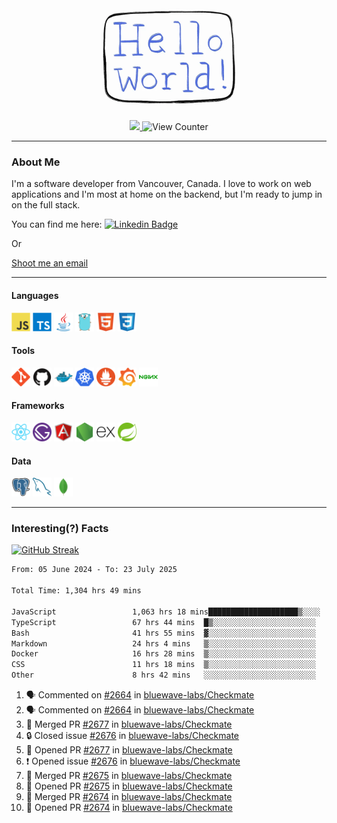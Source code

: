 <div align="center">
    <img src="./img/hello_world.webp" height="200px" width="">
    <div>
        <a href="https://www.linkedin.com/in/ajhollid">
            <img src="https://img.shields.io/badge/LinkedIn-blue"/>
        </a>
        <img src="https://komarev.com/ghpvc/?username=ajhollid&color=yellow" alt="View Counter">
    </div>
</div>

---

### About Me

I'm a software developer from Vancouver, Canada. I love to work on web applications and I'm most at home on the backend, but I'm ready to jump in on the full stack.

You can find me here: [![Linkedin Badge](https://img.shields.io/badge/-ajhollid-blue?style=flat&logo=Linkedin&logoColor=white)](https://www.linkedin.com/in/ajhollid)

Or

[Shoot me an email](mailto:ajhollid@gmail.com)

---

#### Languages

<div>
    <img src="./img/devicons/javascript-original.svg" width=30 height=30 alt="JavaScript">
    <img src="/img/devicons/typescript-original.svg" width=30 height=30 alt="TypeScript">
    <img src="./img/devicons/java-original.svg" width=30 height=30 alt="Java">
    <img src="./img/devicons/go-original.svg" width=30 height=30 alt="Golang">
    <img src="./img/devicons/html5-original.svg" width=30 height=30 alt="HTML 5">
    <img src="./img/devicons/css3-original.svg" width=30 height=30 alt="CSS 3">
</div>

#### Tools

<div>
    <img src="./img/devicons/git-original.svg" width=30 height=30 alt="Git">
    <img src="./img/devicons/github-original.svg" width=30 height=30 alt="Github">
    <img src="./img/devicons/docker-original.svg" width=30 
    height=30 alt="Docker">
    <img src="./img/devicons/kubernetes-original.svg" width=30 height=30 alt="K8">
    <img src="./img/devicons/prometheus-original.svg" width=30 height=30 alt="Prometheus">
    <img src="./img/devicons/grafana-original.svg" width=30 height=30 alt="Grafana">
    <img src="./img/devicons/nginx-original.svg" width=30 height=30 alt="Nginx">
</div>

#### Frameworks

<div>
    <img src="./img/devicons/react-original.svg" width=30 height=30 alt="React">
    <img src="./img/devicons/gatsby-original.svg" width=30 height=30 alt="Gatsby">
    <img src="./img/devicons/angularjs-original.svg" width=30 height=30 alt="AngularJS">
    <img src="./img/devicons/nodejs-original.svg" width=30 height=30 alt="NodeJS">
    <img src="./img/devicons/express-original.svg" width=30 height=30 alt="Express">
    <img src="./img/devicons/spring-original.svg" width=30 height=30 alt="Spring">
</div>

#### Data

<div>
    <img src="./img/devicons/postgresql-original.svg" width=30 height=30 alt="Postgresql">
    <img src="./img/devicons/mysql-original.svg" width=30 height=30 alt="Mysql">
    <img src="./img/devicons/mongodb-original.svg" width=30 height=30 alt="MongoDB">
</div>

---

### Interesting(?) Facts

[![GitHub Streak](http://github-readme-streak-stats.herokuapp.com?user=ajhollid)](https://git.io/streak-stats)

 <!--START_SECTION:waka-->

```txt
From: 05 June 2024 - To: 23 July 2025

Total Time: 1,304 hrs 49 mins

JavaScript                 1,063 hrs 18 mins████████████████████▒░░░░   80.95 %
TypeScript                 67 hrs 44 mins  █▒░░░░░░░░░░░░░░░░░░░░░░░   05.16 %
Bash                       41 hrs 55 mins  ▓░░░░░░░░░░░░░░░░░░░░░░░░   03.19 %
Markdown                   24 hrs 4 mins   ▒░░░░░░░░░░░░░░░░░░░░░░░░   01.83 %
Docker                     16 hrs 28 mins  ▒░░░░░░░░░░░░░░░░░░░░░░░░   01.25 %
CSS                        11 hrs 18 mins  ▒░░░░░░░░░░░░░░░░░░░░░░░░   00.86 %
Other                      8 hrs 42 mins   ░░░░░░░░░░░░░░░░░░░░░░░░░   00.66 %
```

<!--END_SECTION:waka-->


<!--START_SECTION:activity-->
1. 🗣 Commented on [#2664](https://github.com/bluewave-labs/Checkmate/pull/2664#issuecomment-3114423149) in [bluewave-labs/Checkmate](https://github.com/bluewave-labs/Checkmate)
2. 🗣 Commented on [#2664](https://github.com/bluewave-labs/Checkmate/pull/2664#issuecomment-3110732970) in [bluewave-labs/Checkmate](https://github.com/bluewave-labs/Checkmate)
3. 🎉 Merged PR [#2677](https://github.com/bluewave-labs/Checkmate/pull/2677) in [bluewave-labs/Checkmate](https://github.com/bluewave-labs/Checkmate)
4. 🔒 Closed issue [#2676](https://github.com/bluewave-labs/Checkmate/issues/2676) in [bluewave-labs/Checkmate](https://github.com/bluewave-labs/Checkmate)
5. 💪 Opened PR [#2677](https://github.com/bluewave-labs/Checkmate/pull/2677) in [bluewave-labs/Checkmate](https://github.com/bluewave-labs/Checkmate)
6. ❗ Opened issue [#2676](https://github.com/bluewave-labs/Checkmate/issues/2676) in [bluewave-labs/Checkmate](https://github.com/bluewave-labs/Checkmate)
7. 🎉 Merged PR [#2675](https://github.com/bluewave-labs/Checkmate/pull/2675) in [bluewave-labs/Checkmate](https://github.com/bluewave-labs/Checkmate)
8. 💪 Opened PR [#2675](https://github.com/bluewave-labs/Checkmate/pull/2675) in [bluewave-labs/Checkmate](https://github.com/bluewave-labs/Checkmate)
9. 🎉 Merged PR [#2674](https://github.com/bluewave-labs/Checkmate/pull/2674) in [bluewave-labs/Checkmate](https://github.com/bluewave-labs/Checkmate)
10. 💪 Opened PR [#2674](https://github.com/bluewave-labs/Checkmate/pull/2674) in [bluewave-labs/Checkmate](https://github.com/bluewave-labs/Checkmate)
<!--END_SECTION:activity-->
